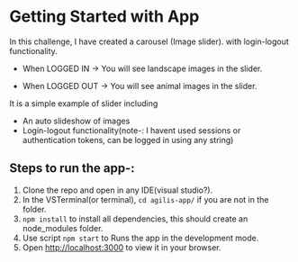 # Getting Started with App

In this challenge, I have created a carousel (Image slider). with login-logout functionality.

- When LOGGED IN -> You will see landscape images in the slider.

- When LOGGED OUT -> You will see animal images in the slider.

It is a simple example of slider including
- An auto slideshow of images
- Login-logout functionality(note-: I havent used sessions or authentication tokens, can be logged in using any string)

## Steps to run the app-:
1. Clone the repo and open in any IDE(visual studio?).
2. In the VSTerminal(or terminal), `cd agilis-app/` if you are not in the folder.
3. `npm install` to install all dependencies, this should create an node_modules folder.
4. Use script `npm start` to Runs the app in the development mode.
5. Open [http://localhost:3000](http://localhost:3000) to view it in your browser.

